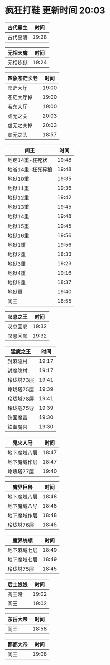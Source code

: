 # 疯狂打鞋 更新时间 20:03

| 古代霸主   | 时间    |
|--------|-------|
| 古代皇陵 | 19:28 |

| 无相天魔   | 时间    |
|--------|-------|
| 无相炼狱 | 19:24 |

| 四象苍茫长老   | 时间    |
|--------|-------|
| 苍茫大厅 | 19:00 |
| 苍茫大厅掉 | 19:00 |
| 若东大厅 | 19:00 |
| 虚无之关 | 20:03 |
| 虚无之关掉 | 20:03 |
| 虚无之头 | 18:57 |

| 间王   | 时间    |
|--------|-------|
| 地疙14重-枉死状 | 19:48 |
| 地省14重-枉死粹狼 | 19:48 |
| 地狱10重 | 19:35 |
| 地狱11重 | 19:36 |
| 地狱12重 | 19:42 |
| 地狱13重 | 19:45 |
| 地狱14重 | 19:48 |
| 地狱15重 | 19:45 |
| 地狱16重 | 19:56 |
| 地狱1重 | 19:56 |
| 地狱2重 | 18:33 |
| 地狱3重 | 19:23 |
| 地狱4重 | 19:16 |
| 地狱5重 | 18:37 |
| 地狱重 | 19:40 |
| 阎王 | 18:55 |

| 叹息之王   | 时间    |
|--------|-------|
| 叹息回廓 | 19:32 |
| 叹息回廊 | 19:32 |

| 猛魔之王   | 时间    |
|--------|-------|
| 封麻隐村 | 19:17 |
| 封魔隐村 | 19:17 |
| 玲珑塔73层 | 19:41 |
| 玲珑塔75层 | 19:39 |
| 玲珑塔78层 | 19:41 |
| 玲珑载75导 | 19:39 |
| 铁面魔宫 | 19:30 |
| 铁血魔宫 | 19:30 |

| 鬼火人马   | 时间    |
|--------|-------|
| 地下魔域八层 | 18:47 |
| 地下魔域作层 | 18:47 |
| 玲瑰塔77层 | 19:40 |

| 魔界巨兽   | 时间    |
|--------|-------|
| 地下魔域八层 | 18:48 |
| 地下魔域八导 | 18:48 |
| 地下魔域作层 | 18:48 |
| 玲珑塔76层 | 18:45 |

| 魔界统领   | 时间    |
|--------|-------|
| 地下麻域七层 | 18:49 |
| 地下魔域七层 | 18:49 |
| 玲珑塔75层 | 18:45 |

| 后土娘娘   | 时间    |
|--------|-------|
| 凋王殴 | 19:02 |
| 阎王 | 19:02 |

| 东岳大帝   | 时间    |
|--------|-------|
| 阎王 | 18:58 |

| 酆都大帝   | 时间    |
|--------|-------|
| 阎王 | 19:08 |